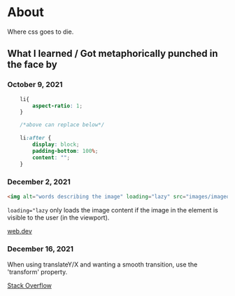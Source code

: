 # About

Where css goes to die.

## What I learned / Got metaphorically punched in the face by

### October 9, 2021

```css
    li{
        aspect-ratio: 1;
    } 

    /*above can replace below*/
    
    li:after { 
        display: block;
        padding-bottom: 100%; 
        content: "";
    }    

```

### December 2, 2021

```html
<img alt="words describing the image" loading="lazy" src="images/imageone.png">
```

`loading="lazy` only loads the image content if the image in the element is visible to the user (in the viewport).

[web.dev](https://web.dev/building-a-media-scroller-component/)

### December 16, 2021

When using translateY/X and wanting a smooth transition, use the 'transform' property.

[Stack Overflow](https://stackoverflow.com/a/22043021)
